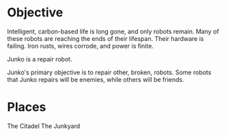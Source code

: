 # Objective
Intelligent, carbon-based life is long gone, and only robots remain. Many of these robots are reaching the ends of their lifespan. Their hardware is failing. Iron rusts, wires corrode, and power is finite.

Junko is a repair robot.

Junko's primary objective is to repair other, broken, robots.
Some robots that Junko repairs will be enemies, while others will be friends.

# Places
The Citadel
The Junkyard
